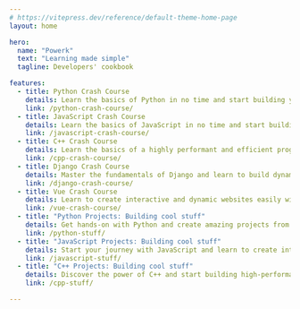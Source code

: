 ```yaml
---
# https://vitepress.dev/reference/default-theme-home-page
layout: home

hero:
  name: "Powerk"
  text: "Learning made simple"
  tagline: Developers' cookbook

features:
  - title: Python Crash Course
    details: Learn the basics of Python in no time and start building your own programs.
    link: /python-crash-course/
  - title: JavaScript Crash Course
    details: Learn the basics of JavaScript in no time and start building your own websites and other apps.
    link: /javascript-crash-course/
  - title: C++ Crash Course
    details: Learn the basics of a highly performant and efficient programming language, and build the programs of your choice.
    link: /cpp-crash-course/
  - title: Django Crash Course
    details: Master the fundamentals of Django and learn to build dynamic, fully customizable websites from scratch.
    link: /django-crash-course/
  - title: Vue Crash Course
    details: Learn to create interactive and dynamic websites easily with Vue.js, even if you’re just starting out!
    link: /vue-crash-course/
  - title: "Python Projects: Building cool stuff"
    details: Get hands-on with Python and create amazing projects from scratch
    link: /python-stuff/
  - title: "JavaScript Projects: Building cool stuff"
    details: Start your journey with JavaScript and learn to create interactive and dynamic web pages from scratch!
    link: /javascript-stuff/
  - title: "C++ Projects: Building cool stuff"
    details: Discover the power of C++ and start building high-performance applications from the ground up!
    link: /cpp-stuff/

---
```

